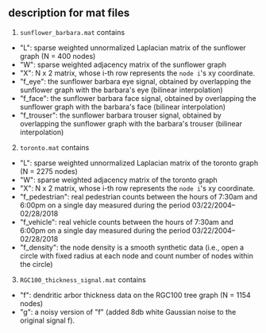 ## description for mat files

1. `sunflower_barbara.mat` contains
  * "L": sparse weighted unnormalized Laplacian matrix of the sunflower graph (N = 400 nodes)
  * "W": sparse weighted adjacency matrix of the sunflower graph
  * "X": N x 2 matrix, whose i-th row represents the `node i`'s xy coordinate.
  * "f_eye": the sunflower barbara eye signal, obtained by overlapping the sunflower graph with the barbara's eye (bilinear interpolation)
  * "f_face": the sunflower barbara face signal, obtained by overlapping the sunflower graph with the barbara's face (bilinear interpolation)
  * "f_trouser": the sunflower barbara trouser signal, obtained by overlapping the sunflower graph with the barbara's trouser (bilinear interpolation)

2. `toronto.mat` contains
  * "L": sparse weighted unnormalized Laplacian matrix of the toronto graph (N = 2275 nodes)
  * "W": sparse weighted adjacency matrix of the toronto graph
  * "X": N x 2 matrix, whose i-th row represents the `node i`'s xy coordinate.
  * "f_pedestrian": real pedestrian counts between the hours of 7:30am and 6:00pm on a single day measured during the period 03/22/2004–02/28/2018
  * "f_vehicle": real vehicle counts between the hours of 7:30am and 6:00pm on a single day measured during the period 03/22/2004–02/28/2018
  * "f_density": the node density is a smooth synthetic data (i.e., open a circle with fixed radius at each node and count number of nodes within the circle)

3. `RGC100_thickness_signal.mat` contains
  * "f": dendritic arbor thickness data on the RGC100 tree graph (N = 1154 nodes)
  * "g": a noisy version of "f" (added 8db white Gaussian noise to the original signal f).
